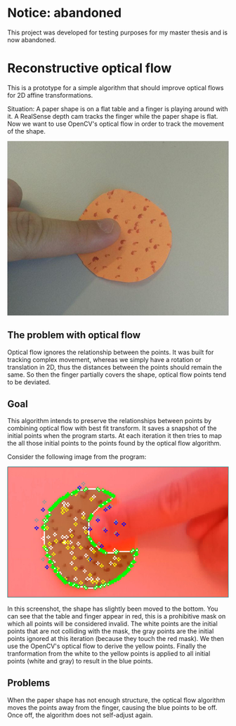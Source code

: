 # Notice: abandoned

This project was developed for testing purposes for my master thesis and is now abandoned.

# Reconstructive optical flow

This is a prototype for a simple algorithm that should improve optical flows for 2D affine transformations.

Situation: A paper shape is on a flat table and a finger is playing around with it. A RealSense depth cam tracks the finger while the paper shape is flat. Now we want to use OpenCV's optical flow in order to track the movement of the shape.

![Shape with finger](imgs/finger-and-shape.jpg)

## The problem with optical flow

Optical flow ignores the relationship between the points. It was built for tracking complex movement, whereas we simply have a rotation or translation in 2D, thus the distances between the points should remain the same. So then the finger partially covers the shape, optical flow points tend to be deviated.

## Goal

This algorithm intends to preserve the relationships between points by combining optical flow with best fit transform. It saves a snapshot of the initial points when the program starts. At each iteration it then tries to map the all those initial points to the points found by the optical flow algorithm.

Consider the following image from the program:

![Screenshot](imgs/points.jpg)

In this screenshot, the shape has slightly been moved to the bottom. You can see that the table and finger appear in red, this is a prohibitive mask on which all points will be considered invalid. The white points are the initial points that are not colliding with the mask, the gray points are the initial points ignored at this iteration (because they touch the red mask). We then use the OpenCV's optical flow to derive the yellow points. Finally the tranformation from the white to the yellow points is applied to all initial points (white and gray) to result in the blue points.

## Problems

When the paper shape has not enough structure, the optical flow algorithm moves the points away from the finger, causing the blue points to be off. Once off, the algorithm does not self-adjust again.
